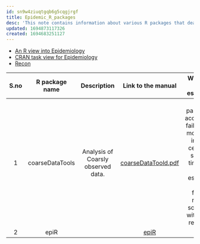 ```yaml
---
id: sn9w4ziuqtgqb6g5cqgjrgf
title: Epidemic_R_packages
desc: 'This note contains information about various R packages that deals with estimation and plotting of epidemic features - incidence,prevalance,CFR'
updated: 1694873117326
created: 1694683251127
---
```

+ [An R view into Epidemiology](https://rviews.rstudio.com/2020/05/20/some-r-resources-for-epidemiology/)  
+ [CRAN task view for Epidemiology](https://cran.r-project.org/web/views/Epidemiology.html)
+ [Recon](http://www.repidemicsconsortium.org)

|S.no|R package name| Description | Link to the manual| What can be estimated|Input required|
|:---:|:---:|:---:|:---:|:-----:|:---:|
|1|coarseDataTools|Analysis of Coarsly observed data.| [coarseDataToold.pdf](https://cran.r-project.org/web/packages/coarseDataTools/coarseDataTools.pdf)|Fits parametric accelerated failure time models for interval censored survival time data and estimates case fatality ratio in scenarios with under reporting| survival distribution|
|2|epiR||[epiR](https://cran.r-project.org/web/packages/epiR/vignettes/epiR_descriptive.html)||